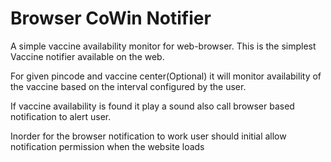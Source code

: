 # Browser CoWin Notifier

A simple vaccine availability monitor for web-browser. This is the simplest Vaccine notifier available on the web.

For given pincode and vaccine center(Optional) it will monitor availability of the vaccine based on the interval configured by the user.

If vaccine availability is found it play a sound also call browser based notification to alert user.

Inorder for the browser notification to work user should initial allow notification permission when the website loads
